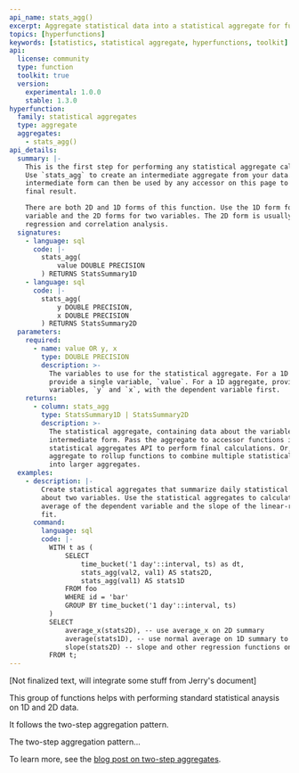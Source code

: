 ```yaml
---
api_name: stats_agg()
excerpt: Aggregate statistical data into a statistical aggregate for further analysis
topics: [hyperfunctions]
keywords: [statistics, statistical aggregate, hyperfunctions, toolkit]
api:
  license: community
  type: function
  toolkit: true
  version:
    experimental: 1.0.0
    stable: 1.3.0
hyperfunction:
  family: statistical aggregates
  type: aggregate
  aggregates:
    - stats_agg()
api_details:
  summary: |-
    This is the first step for performing any statistical aggregate calculations.
    Use `stats_agg` to create an intermediate aggregate from your data. This
    intermediate form can then be used by any accessor on this page to compute a
    final result.

    There are both 2D and 1D forms of this function. Use the 1D form for one
    variable and the 2D forms for two variables. The 2D form is usually used for
    regression and correlation analysis.
  signatures:
    - language: sql
      code: |-
        stats_agg(
            value DOUBLE PRECISION
        ) RETURNS StatsSummary1D
    - language: sql
      code: |-
        stats_agg(
            y DOUBLE PRECISION,
            x DOUBLE PRECISION
        ) RETURNS StatsSummary2D
  parameters:
    required:
      - name: value OR y, x
        type: DOUBLE PRECISION
        description: >-
          The variables to use for the statistical aggregate. For a 1D aggregate,
          provide a single variable, `value`. For a 1D aggregate, provide two
          variables, `y` and `x`, with the dependent variable first.
    returns:
      - column: stats_agg
        type: StatsSummary1D | StatsSummary2D
        description: >-
          The statistical aggregate, containing data about the variables in an
          intermediate form. Pass the aggregate to accessor functions in the
          statistical aggregates API to perform final calculations. Or, pass the
          aggregate to rollup functions to combine multiple statistical aggregates
          into larger aggregates.
  examples:
    - description: |-
        Create statistical aggregates that summarize daily statistical data
        about two variables. Use the statistical aggregates to calculate the
        average of the dependent variable and the slope of the linear-regression
        fit.
      command:
        language: sql
        code: |-
          WITH t as (
              SELECT
                  time_bucket('1 day'::interval, ts) as dt,
                  stats_agg(val2, val1) AS stats2D,
                  stats_agg(val1) AS stats1D
              FROM foo
              WHERE id = 'bar'
              GROUP BY time_bucket('1 day'::interval, ts)
          )
          SELECT
              average_x(stats2D), -- use average_x on 2D summary
              average(stats1D), -- use normal average on 1D summary to get same value
              slope(stats2D) -- slope and other regression functions only work on 2D aggregates
          FROM t;
---
```


[Not finalized text, will integrate some stuff from Jerry's document]

This group of functions helps with performing standard statistical anaysis on 1D
and 2D data.

It follows the two-step aggregation pattern.

<highlight type="important">
The two-step aggregation pattern...

To learn more, see the [blog post on two-step aggregates](https://www.timescale.com/blog/how-postgresql-aggregation-works-and-how-it-inspired-our-hyperfunctions-design-2/).
</highlight>
